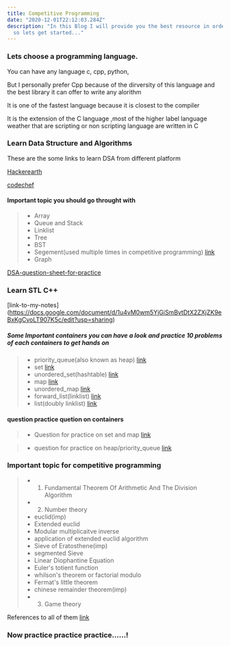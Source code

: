 ```yaml
---
title: Competitive Programming
date: "2020-12-01T22:12:03.284Z"
description: "In this Blog I will provide you the best resource in order to become good programmer \n
  so lets get started..."
---
```


### Lets choose a programming language. 
You can have any language c, cpp, python,

But I personally prefer Cpp because of the dirversity of this language and the best library it can offer to write any alorithm

It is one of the fastest language because it is closest to the compiler

It is the extension of the C language ,most of the higher label language weather that are scripting or non scripting language are written in C

### Learn Data Structure and Algorithms
These are the some links to learn DSA from different platform

[Hackerearth](https://www.hackerearth.com/practice/data-structures/arrays/1-d/tutorial/)

[codechef](https://www.codechef.com/certification/data-structures-and-algorithms/prepare#advanced)
#### Important topic you should go throught with 
> - Array
> - Queue and Stack
> - Linklist
> - Tree
> - BST
> - Segement(used multiple times in competitive programming) [link](https://youtu.be/FR5d4V7Z9SE)
> - Graph

[DSA-question-sheet-for-practice](https://drive.google.com/file/d/1zItzJ8d69l2ypDJvnLv12N68SibTTQ3D/view?usp=sharing)

### Learn STL C++

[link-to-my-notes] (https://docs.google.com/document/d/1u4vM0wm5YjGiSmBvtDtX2ZXjZK9eBxKgCvoLT907K5c/edit?usp=sharing)

##### Some Important containers you can have a look and practice 10 problems of each containers to get hands on

> - priority_queue(also known as heap) [link](https://www.geeksforgeeks.org/priority-queue-in-cpp-stl/)
> - set [link](https://www.geeksforgeeks.org/set-in-cpp-stl/)
> - unordered_set(hashtable) [link]()
> - map [link](https://www.geeksforgeeks.org/map-associative-containers-the-c-standard-template-library-stl/)
> - unordered_map [link]()
> - forward_list(linklist) [link](https://www.geeksforgeeks.org/forward-list-c-set-1-introduction-important-functions/)
> - list(doubly linklist) [link](https://www.geeksforgeeks.org/list-cpp-stl/)

#### question practice quetion on containers
> - Question for practice  on set and map [link](https://drive.google.com/file/d/161UjawImMTDUjdPAj53We_q_DluKsOAF/view?usp=sharing)

> - question  for practice on heap/priority_queue [link](https://www.hackerearth.com/practice/data-structures/trees/heapspriority-queues/practice-problems/1/?sort_by=partially%20solved&p_level=)

### Important topic for competitive programming
> - 1. Fundamental Theorem Of Arithmetic And The Division Algorithm
> - 2. Number theory
>  - euclid(imp)
>  - Extended euclid
>  - Modular multiplicaitve inverse
>  - application of extended euclid algorithm
>  - Sieve of Eratosthene(imp)
>  - segmented Sieve
>  - Linear Diophantine Equation
>  - Euler's totient function
>  - whilson's theorem or factorial modulo
>  - Fermat's little theorem 
>  - chinese remainder theorem(imp)
> - 3. Game theory

References to all of them [link](https://cp-algorithms.com/)


### Now practice practice practice......!
